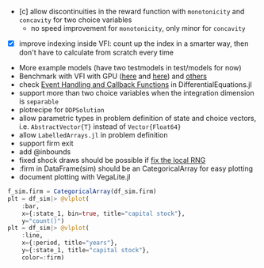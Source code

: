- [c] allow discontinuities in the reward function with `monotonicity` and `concavity` for two choice variables
    - no speed improvement for `monotonicity`, only minor for `concavity`
- [x] improve indexing inside VFI: count up the index in a smarter way, then don't have to calculate from scratch every time
- More example models (have two testmodels in test/models for now)
- Benchmark with VFI with GPU ([here](https://discourse.julialang.org/t/value-function-iteration-on-gpu/13774/6) and [here](https://juliacon.org/2018/talks_workshops/106/)) and [others](https://github.com/JuliaStochOpt/StochDynamicProgramming.jl)
- check [Event Handling and Callback Functions](http://docs.juliadiffeq.org/latest/features/callback_functions.html) in DifferentialEquations.jl
- support more than two choice variables when the integration dimension is `separable`
- plotrecipe for `DDPSolution`
- allow parametric types in problem definition of state and choice vectors, i.e. `AbstractVector{T}` instead of `Vector{Float64}`
- allow `LabelledArrays.jl` in problem definition
- support firm exit
- add @inbounds
- fixed shock draws should be possible if [fix the local RNG](https://github.com/JuliaStats/Distributions.jl/issues/436)
- :firm in DataFrame(sim) should be an CategoricalArray for easy plotting
- document plotting with VegaLite.jl
```julia
f_sim.firm = CategoricalArray(df_sim.firm)
plt = df_sim|> @vlplot(
    :bar,
    x={:state_1, bin=true, title="capital stock"},
    y="count()")
plt = df_sim|> @vlplot(
    :line,
    x={:period, title="years"},
    y={:state_1, title="capital stock"},
    color=:firm)
```
